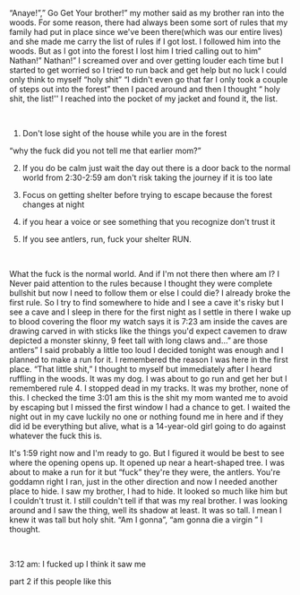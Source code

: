 “Anaye!”,” Go Get Your brother!” my mother said as my brother ran into the woods. For some reason, there had always been some sort of rules that my family had put in place since we've been there(which was our entire lives) and she made me carry the list of rules if I got lost. I followed him into the woods. But as I got into the forest I lost him I tried calling out to him” Nathan!” Nathan!” I screamed over and over getting louder each time but I started to get worried so I tried to run back and get help but no luck I could only think to myself “holy shit” “I didn't even go that far I only took a couple of steps out into the forest” then I paced around and then I thought “ holy shit, the list!'' I reached into the pocket of my jacket and found it, the list. 

&#x200B;

1. Don't lose sight of the house while you are in the forest

“why the fuck did you not tell me that earlier mom?”

2. If you do be calm just wait the day out there is a door back to the normal world from 2:30-2:59 am don't risk taking the journey if it is too late 

3. Focus on getting shelter before trying to escape because the forest changes at night 

4. if you hear a voice or see something that you recognize don't trust it

5. If you see antlers, run, fuck your shelter RUN.

&#x200B;

What the fuck is the normal world. And if I'm not there then where am I? I Never paid attention to the rules because I thought they were complete bullshit but now I need to follow them or else I could die? I already broke the first rule. So I try to find somewhere to hide and I see a cave it's risky but I see a cave and I sleep in there for the first night as I settle in there I wake up to blood covering the floor my watch says it is 7:23 am inside the caves are drawing carved in with sticks like the things you'd expect cavemen to draw depicted a monster skinny, 9 feet tall with long claws and…” are those antlers” I said probably a little too loud I decided tonight was enough and I planned to make a run for it. I remembered the reason I was here in the first place. “That little shit,” I thought to myself but immediately after I heard ruffling in the woods. It was my dog. I was about to go run and get her but I remembered rule 4. I stopped dead in my tracks. It was my brother, none of this. I checked the time 3:01 am this is the shit my mom wanted me to avoid by escaping but I missed the first window I had a chance to get. I waited the night out in my cave luckily no one or nothing found me in here and if they did id be everything but alive, what is a 14-year-old girl going to do against whatever the fuck this is.

	

It's 1:59 right now and I'm ready to go. But I figured it would be best to see where the opening opens up. It opened up near a heart-shaped tree. I was about to make a run for it but “fuck” they're they were, the antlers. You're goddamn right I ran, just in the other direction and now I needed another place to hide. I saw my brother, I had to hide. It looked so much like him but I couldn't trust it. I still couldn't tell if that was my real brother. I was looking around and I saw the thing, well its shadow at least. It was so tall. I mean I knew it was tall but holy shit. “Am I gonna”, “am gonna die a virgin ” I thought.

&#x200B;

3:12 am: I fucked up I think it saw me

part 2 if this people like this